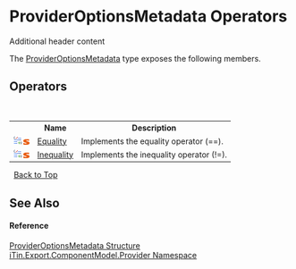 # ProviderOptionsMetadata Operators
Additional header content 

The <a href="T_iTin_Export_ComponentModel_Provider_ProviderOptionsMetadata">ProviderOptionsMetadata</a> type exposes the following members.


## Operators
&nbsp;<table><tr><th></th><th>Name</th><th>Description</th></tr><tr><td>![Public operator](media/puboperator.gif "Public operator")![Static member](media/static.gif "Static member")</td><td><a href="M_iTin_Export_ComponentModel_Provider_ProviderOptionsMetadata_op_Equality">Equality</a></td><td>
Implements the equality operator (==).</td></tr><tr><td>![Public operator](media/puboperator.gif "Public operator")![Static member](media/static.gif "Static member")</td><td><a href="M_iTin_Export_ComponentModel_Provider_ProviderOptionsMetadata_op_Inequality">Inequality</a></td><td>
Implements the inequality operator (!=).</td></tr></table>&nbsp;
<a href="#provideroptionsmetadata-operators">Back to Top</a>

## See Also


#### Reference
<a href="T_iTin_Export_ComponentModel_Provider_ProviderOptionsMetadata">ProviderOptionsMetadata Structure</a><br /><a href="N_iTin_Export_ComponentModel_Provider">iTin.Export.ComponentModel.Provider Namespace</a><br />